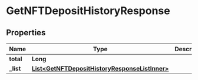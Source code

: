 

# GetNFTDepositHistoryResponse


## Properties

| Name | Type | Description | Notes |
|------------ | ------------- | ------------- | -------------|
|**total** | **Long** |  |  [optional] |
|**_list** | [**List&lt;GetNFTDepositHistoryResponseListInner&gt;**](GetNFTDepositHistoryResponseListInner.md) |  |  [optional] |



